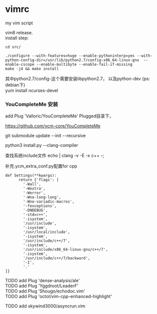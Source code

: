 vimrc
=====

my vim script   

vim8 release.  
install step:  

    cd src/  
    
    ./configure --with-features=huge --enable-pythoninterp=yes --with-python-config-dir=/usr/lib/python2.7/config-x86_64-linux-gnu  --enable-cscope --enable-multibyte --enable-fail-if-missing  
    make -j4 && make install

其中python2.7/config-这个需要安装libpython2.7， 以及python-dev (ps: debian下)  
yum install ncurses-devel   



### YouCompleteMe 安装

add Plug 'Valloric/YouCompleteMe'
Plugged目录下， 

https://github.com/ycm-core/YouCompleteMe

git submodule update --init --recursive

python3 install.py --clang-compiler

查找系统include文件
echo | clang -v -E -x c++ -;

补充.ycm_extra_conf.py配置for cpp

```
def Settings(**kwargs):
      return {'flags': [
        '-Wall',
        '-Wextra',
        '-Werror',
        '-Wno-long-long',
        '-Wno-variadic-macros',
        '-fexceptions',
        '-DNDEBUG',
        '-std=c++',
        '-isystem',
        '/usr/include',
        '-isystem',
        '/usr/local/include',
        '-isystem',
        '/usr/include/c++/7',
        '-isystem',
        '/usr/include/x86_64-linux-gnu/c++/7',
        '-isystem',
        '/usr/include/c++/7/backward',
        '-I',
        '.'
]}
```


TODO add Plug 'dense-analysis/ale'  
TODO add Plug 'Yggdroot/LeaderF'   
TODO add Plug 'Shougo/echodoc.vim'   
TODO add Plug 'octol/vim-cpp-enhanced-highlight'   

TODO add skywind3000/asyncrun.vim   
